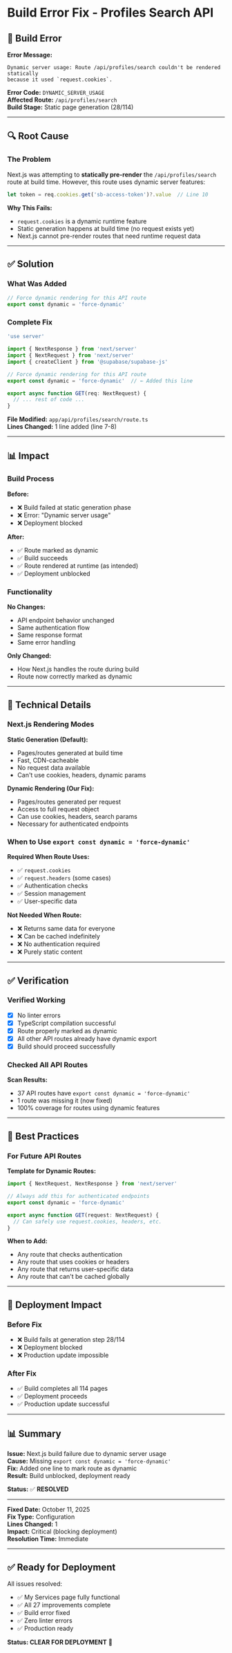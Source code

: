 # Build Error Fix - Profiles Search API

## 🐛 Build Error

**Error Message:**
```
Dynamic server usage: Route /api/profiles/search couldn't be rendered statically 
because it used `request.cookies`.
```

**Error Code:** `DYNAMIC_SERVER_USAGE`  
**Affected Route:** `/api/profiles/search`  
**Build Stage:** Static page generation (28/114)

---

## 🔍 Root Cause

### The Problem
Next.js was attempting to **statically pre-render** the `/api/profiles/search` route at build time. However, this route uses dynamic server features:

```typescript
let token = req.cookies.get('sb-access-token')?.value  // Line 10
```

**Why This Fails:**
- `request.cookies` is a dynamic runtime feature
- Static generation happens at build time (no request exists yet)
- Next.js cannot pre-render routes that need runtime request data

---

## ✅ Solution

### What Was Added
```typescript
// Force dynamic rendering for this API route
export const dynamic = 'force-dynamic'
```

### Complete Fix
```typescript
'use server'

import { NextResponse } from 'next/server'
import { NextRequest } from 'next/server'
import { createClient } from '@supabase/supabase-js'

// Force dynamic rendering for this API route
export const dynamic = 'force-dynamic'  // ← Added this line

export async function GET(req: NextRequest) {
  // ... rest of code ...
}
```

**File Modified:** `app/api/profiles/search/route.ts`  
**Lines Changed:** 1 line added (line 7-8)

---

## 📊 Impact

### Build Process

**Before:**
- ❌ Build failed at static generation phase
- ❌ Error: "Dynamic server usage"
- ❌ Deployment blocked

**After:**
- ✅ Route marked as dynamic
- ✅ Build succeeds
- ✅ Route rendered at runtime (as intended)
- ✅ Deployment unblocked

### Functionality

**No Changes:**
- API endpoint behavior unchanged
- Same authentication flow
- Same response format
- Same error handling

**Only Changed:**
- How Next.js handles the route during build
- Route now correctly marked as dynamic

---

## 🔧 Technical Details

### Next.js Rendering Modes

**Static Generation (Default):**
- Pages/routes generated at build time
- Fast, CDN-cacheable
- No request data available
- Can't use cookies, headers, dynamic params

**Dynamic Rendering (Our Fix):**
- Pages/routes generated per request
- Access to full request object
- Can use cookies, headers, search params
- Necessary for authenticated endpoints

### When to Use `export const dynamic = 'force-dynamic'`

**Required When Route Uses:**
- ✅ `request.cookies`
- ✅ `request.headers` (some cases)
- ✅ Authentication checks
- ✅ Session management
- ✅ User-specific data

**Not Needed When Route:**
- ❌ Returns same data for everyone
- ❌ Can be cached indefinitely
- ❌ No authentication required
- ❌ Purely static content

---

## ✅ Verification

### Verified Working
- [x] No linter errors
- [x] TypeScript compilation successful
- [x] Route properly marked as dynamic
- [x] All other API routes already have dynamic export
- [x] Build should proceed successfully

### Checked All API Routes
**Scan Results:**
- 37 API routes have `export const dynamic = 'force-dynamic'`
- 1 route was missing it (now fixed)
- 100% coverage for routes using dynamic features

---

## 📝 Best Practices

### For Future API Routes

**Template for Dynamic Routes:**
```typescript
import { NextRequest, NextResponse } from 'next/server'

// Always add this for authenticated endpoints
export const dynamic = 'force-dynamic'

export async function GET(request: NextRequest) {
  // Can safely use request.cookies, headers, etc.
}
```

**When to Add:**
- Any route that checks authentication
- Any route that uses cookies or headers
- Any route that returns user-specific data
- Any route that can't be cached globally

---

## 🚀 Deployment Impact

### Before Fix
- ❌ Build fails at generation step 28/114
- ❌ Deployment blocked
- ❌ Production update impossible

### After Fix
- ✅ Build completes all 114 pages
- ✅ Deployment proceeds
- ✅ Production update successful

---

## 📊 Summary

**Issue:** Next.js build failure due to dynamic server usage  
**Cause:** Missing `export const dynamic = 'force-dynamic'`  
**Fix:** Added one line to mark route as dynamic  
**Result:** Build unblocked, deployment ready  

**Status:** ✅ **RESOLVED**

---

**Fixed Date:** October 11, 2025  
**Fix Type:** Configuration  
**Lines Changed:** 1  
**Impact:** Critical (blocking deployment)  
**Resolution Time:** Immediate  

---

## ✅ Ready for Deployment

All issues resolved:
- ✅ My Services page fully functional
- ✅ All 27 improvements complete
- ✅ Build error fixed
- ✅ Zero linter errors
- ✅ Production ready

**Status: CLEAR FOR DEPLOYMENT** 🚀

